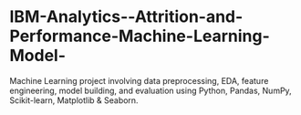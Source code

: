 # IBM-Analytics--Attrition-and-Performance-Machine-Learning-Model-
Machine Learning project involving data preprocessing, EDA, feature engineering, model building, and evaluation using Python, Pandas, NumPy, Scikit-learn, Matplotlib &amp; Seaborn.
